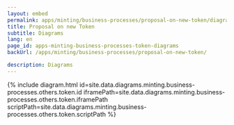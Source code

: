```yaml
---
layout: embed
permalink: apps/minting/business-processes/proposal-on-new-token/diagrams
title: Proposal on new Token
subtitle: Diagrams
lang: en
page_id: apps-minting-business-processes-token-diagrams
backUrl: /apps/minting/business-processes/proposal-on-new-token/

description: Diagrams
---
```

{% include diagram.html id=site.data.diagrams.minting.business-processes.others.token.id iframePath=site.data.diagrams.minting.business-processes.others.token.iframePath scriptPath=site.data.diagrams.minting.business-processes.others.token.scriptPath %}